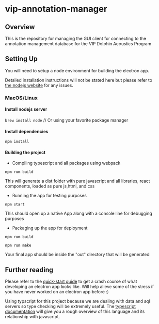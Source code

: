 # vip-annotation-manager


## Overview

This is the repository for managing the GUI client for connecting to the annotation management database for the  VIP Dolphin Acoustics Program

## Setting Up

You will need to setup a node environment for building the electron app.

Detailed installation instructions will not be stated here but please refer to [the nodejs website](https://nodejs.org/en/download/) for any issues.

### MacOS/Linux

#### Install nodejs server

`brew install node`  // Or using your favorite package manager

#### Install dependencies 

`npm install` 

#### Building the project

- Compiling typescript and all packages using webpack

`npm run build`

This will generate a dist folder with pure javascript and all libraries, react components, loaded as pure js,html, and css

- Running the app for testing purposes

`npm start`

This should open up a native App along with a console line for debugging purposes

- Packaging up the app for deployment

`npm run build`

`npm run make`

Your final app should be inside the "out" directory that will be generated

## Further reading

Please refer to the [quick-start guide](https://www.electronjs.org/docs/tutorial/quick-start) to get a crash course of what developing an electron app looks like.
Will help alieve some of the stress if you have never worked on an electron app before :)

Using typscript for this project because we are dealing with data and sql servers so type checking will be extremely useful.
The [typescript documentation](https://www.typescriptlang.org/docs/handbook/declaration-files/introduction.html) will give you a rough overview of this language and its relationship with javascript.
